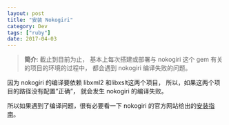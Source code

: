 ```yaml
---
layout: post
title: "安装 Nokogiri"
category: Dev
tags: ["ruby"]
date: 2017-04-03
---
```


>**简介**: 
截止到目前为止，
基本上每次搭建或部署与 nokogiri 这个 gem 有关的项目的环境的过程中，
都会遇到 nokogiri 编译失败的问题。

因为 nokogiri 的编译要依赖 libxml2 和libxslt这两个项目，
所以，如果这两个项目的路径没有配置”正确”， 
就会发生 nokogiri 的编译失败。

所以如果遇到了编译问题，很有必要看一下 nokogiri 的官方网站给出的[安装指南](http://www.nokogiri.org/tutorials/installing_nokogiri.html)。


